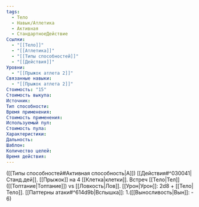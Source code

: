 ```yaml
---
tags:
  - Тело
  - Навык/Атлетика
  - Активная
  - СтандартноеДействие
Ссылки:
  - "[[Тело]]"
  - "[[Атлетика]]"
  - "[[Типы способностей]]"
  - "[[Действия]]"
Уровни:
  - "[[Прыжок атлета 2]]"
Связанные навыки:
  - "[[Прыжок атлета 2]]"
Стоимость: "15"
Стоимость выкупа:
Источник:
Тип способности:
Время применения:
Стоимость применения:
Используемый пул:
Стоимость пула:
Характеристики:
Дальность:
Шаблон:
Количество целей:
Время действия:
---
```

([[Типы способностей#Активная способность|А]]) [[Действия#^030041|Станд.дей]]. [[Прыжок]] на 4 [[Клетка|клетки]]. Встреч [[Тело|Тел]] ([[Топтание|Топтание]]) vs [[Ловкость|Лов]]. [[Урон|Урон]]: 2d8 + [[Тело|Тело]]. [[Паттерны атаки#^614d9b|Вспышка]]: 1.([[Выносливость|Вын]]: - 6)